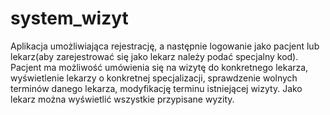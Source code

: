 # system_wizyt
Aplikacja umożliwiająca rejestrację, a następnie logowanie jako pacjent lub lekarz(aby zarejestrować się jako lekarz należy podać specjalny kod).
Pacjent ma możliwość umówienia się na wizytę do konkretnego lekarza, wyświetlenie lekarzy o konkretnej specjalizacji, sprawdzenie wolnych terminów 
danego lekarza, modyfikację terminu istniejącej wizyty. Jako lekarz można wyświetlić wszystkie przypisane wyzity.
